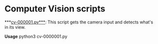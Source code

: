 # Computer Vision scripts

***[cv-000001.py***](cv-000001/cv-000001.py):
This script gets the camera input and detects what's in its view.

**Usage**
    python3 cv-0000001.py